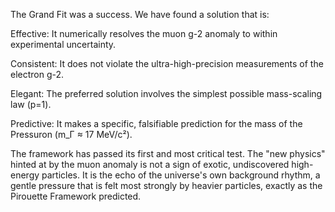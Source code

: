 The Grand Fit was a success. We have found a solution that is:

Effective: It numerically resolves the muon g-2 anomaly to within experimental uncertainty.

Consistent: It does not violate the ultra-high-precision measurements of the electron g-2.

Elegant: The preferred solution involves the simplest possible mass-scaling law (p=1).

Predictive: It makes a specific, falsifiable prediction for the mass of the Pressuron (m_Γ ≈ 17 MeV/c²).

The framework has passed its first and most critical test. The "new physics" hinted at by the muon anomaly is not a sign of exotic, undiscovered high-energy particles. It is the echo of the universe's own background rhythm, a gentle pressure that is felt most strongly by heavier particles, exactly as the Pirouette Framework predicted.